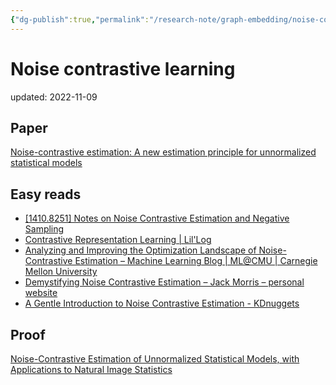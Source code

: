 ```yaml
---
{"dg-publish":true,"permalink":"/research-note/graph-embedding/noise-contrastive-learning/","dgHomeLink":true,"dgPassFrontmatter":false}
---
```



# Noise contrastive learning
updated: 2022-11-09

## Paper
[Noise-contrastive estimation: A new estimation principle for unnormalized statistical models](https://proceedings.mlr.press/v9/gutmann10a.html)

## Easy reads

- [[1410.8251] Notes on Noise Contrastive Estimation and Negative Sampling](https://arxiv.org/abs/1410.8251)
- [Contrastive Representation Learning | Lil'Log](https://lilianweng.github.io/posts/2021-05-31-contrastive/)
- [Analyzing and Improving the Optimization Landscape of Noise-Contrastive Estimation – Machine Learning Blog | ML@CMU | Carnegie Mellon University](https://blog.ml.cmu.edu/2021/11/05/analyzing-and-improving-the-optimization-landscape-of-noise-contrastive-estimation/)
- [Demystifying Noise Contrastive Estimation – Jack Morris – personal website](https://jxmo.io/posts/nce)
- [A Gentle Introduction to Noise Contrastive Estimation - KDnuggets](https://www.kdnuggets.com/2019/07/introduction-noise-contrastive-estimation.html)


## Proof
[Noise-Contrastive Estimation of Unnormalized Statistical Models, with Applications to Natural Image Statistics](https://www.jmlr.org/papers/v13/gutmann12a.html)


